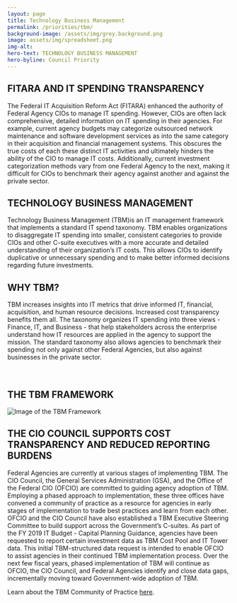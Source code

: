 ```yaml
---
layout: page
title: Technology Business Management
permalink: /priorities/tbm/
background-image: /assets/img/grey.background.png
image: assets/img/spreadsheet.png
img-alt:
hero-text: TECHNOLOGY BUSINESS MANAGEMENT
hero-byline: Council Priority
---
```


## FITARA AND IT SPENDING TRANSPARENCY
The Federal IT Acquisition Reform Act (FITARA) enhanced the authority of Federal Agency CIOs to manage IT spending. However, CIOs are often lack comprehensive, detailed information on IT spending in their agencies. For example, current agency budgets may categorize outsourced network maintenance and software development services as into the same category in their acquisition and financial management systems. This obscures the true costs of each these distinct IT activities and ultimately hinders the ability of the CIO to manage IT costs. Additionally, current investment categorization methods vary from one Federal Agency to the next, making it difficult for CIOs to benchmark their agency against another and against the private sector.

## TECHNOLOGY BUSINESS MANAGEMENT
Technology Business Management (TBM)is an IT management framework that implements a standard IT spend taxonomy. TBM enables organizations to disaggregate IT spending into smaller, consistent categories to provide CIOs and other C-suite executives with a more accurate and detailed understanding of their organization’s IT costs. This allows CIOs to identify duplicative or unnecessary spending and to make better informed decisions regarding future investments.

## WHY TBM?
TBM increases insights into IT metrics that drive informed IT, financial, acquisition, and human resource decisions. Increased cost transparency benefits them all. The taxonomy organizes IT spending into three views - Finance, IT, and Business - that help stakeholders across the enterprise understand how IT resources are applied in the agency to support the mission. The standard taxonomy also allows agencies to benchmark their spending not only against other Federal Agencies, but also against businesses in the private sector.<br /><BR></BR>

## THE TBM FRAMEWORK
![Image of the TBM Framework]({{site.baseurl}}/assets/img/TBM-Taxonomy.png)


## THE CIO COUNCIL SUPPORTS COST TRANSPARENCY AND REDUCED REPORTING BURDENS
Federal Agencies are currently at various stages of implementing TBM. The CIO Council, the General Services Administration (GSA), and the Office of the Federal CIO (OFCIO) are committed to guiding agency adoption of TBM. Employing a phased approach to implementation, these three offices have convened a community of practice as a resource for agencies in early stages of implementation to trade best practices and learn from each other. OFCIO and the CIO Council have also established a TBM Executive Steering Committee to build support across the Government’s C-suites.
As part of the FY 2019 IT Budget - Capital Planning Guidance, agencies have been requested to report certain investment data as TBM Cost Pool and IT Tower data. This initial TBM-structured data request is intended to enable OFCIO to assist agencies in their continued TBM implementation process. Over the next few fiscal years, phased implementation of TBM will continue as OFCIO, the CIO Council, and Federal Agencies identify and close data gaps, incrementally moving toward Government-wide adoption of TBM.

Learn about the TBM Community of Practice [here]({{site.baseurl}}//about/tbm-cop/).
